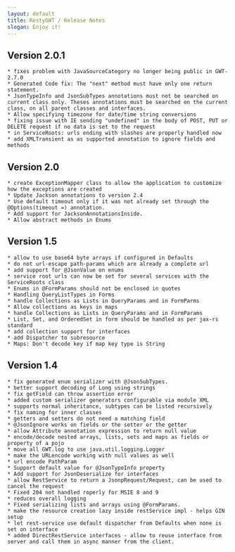 ```yaml
---
layout: default
title: RestyGWT / Release Notes
slogan: Enjoy it!
---
```


## Version 2.0.1

	* fixes problem with JavaSourceCategory no longer being public in GWT-2.7.0
	* Generated Code fix: The "next" method must have only one return statement.
	* JsonTypeInfo and JsonSubTypes annotations must not be searched on current class only. Theses annotations must be searched on the current class, on all parent classes and interfaces.
	* Allow specifying timezone for date/time string conversions
	* fixing issue with IE sending "undefined" in the body of POST, PUT or DELETE request if no data is set to the request
	* in ServiceRoots: urls ending with slashes are properly handled now
	* add XMLTransient as as supported annotation to ignore fields and methods

## Version 2.0

	* create ExceptionMapper class to allow the application to customize how the exceptions are created
	* Update Jackson annotations to version 2.4
	* Use default timeout only if it was not already set through the @Options(timeout =) annotation.
	* Add support for JacksonAnnotationsInside.
	* Allow abstract methods in Enums

## Version 1.5

	* allow to use base64 byte arrays if configured in Defaults
	* do not url-escape path-params which are already a complete url
	* add support for @JsonValue on enums
	* service root urls can now be set for several services with the ServiceRoots class
	* Enums in @FormParams should not be enclosed in quotes
	* Handling QueryListTypes in Forms
	* handle Collections as Lists in QueryParams and in FormParms
	* Allow collections as keys in maps
	* handle Collections as Lists in QueryParams and in FormParams
	* List, Set, and OrderedSet in form should be handled as per jax-rs standard
	* add collection support for interfaces
	* add Dispatcher to subresource
	* Maps: Don't decode key if map key type is String
	
## Version 1.4

    * fix generated enum serializer with @JsonSubTypes.
    * better support decoding of Long using strings
    * fix getField can throw assertion error
	* added custom serializer generators configurable via module XML
	* supports normal inheritance, subtypes can be listed recursively
	* fix naming for inner classes
    * getters and setters do not need a matching field
	* @JsonIgnore works on fields or the setter or the getter
	* allow Attribute annotation expression to return null value
	* encode/decode nested arrays, lists, sets and maps as fields or property of a pojo
	* move all GWT.log to use java.util.logging.Logger
	* make the URLencode working with null values as well
	* url encode PathParam
	* Support default value for @JsonTypeInfo property
	* Add support for JsonDeserialize for interfaces
	* allow RestService to return a JsonpRequest/Request, can be used to cancel the request
	* Fixed 204 not handled roperly for MSIE 8 and 9
	* reduces overall logging
	* Fixed serializing lists and arrays using @FormParams.
	* make the resource creation lazy inside restService impl - helps GIN setup
	* let rest-service use default dispatcher from Defaults when none is set on interface
	* added DirectRestService interfaces - allow to reuse interface from server and call them in async manner from the client.
